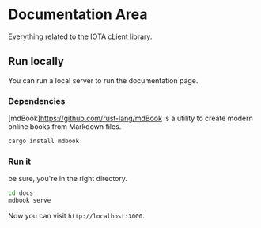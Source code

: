 # Documentation Area
Everything related to the IOTA cLient library.

## Run locally
You can run a local server to run the documentation page.

### Dependencies

[mdBook]https://github.com/rust-lang/mdBook is a utility to create modern online books from Markdown files.

```bash
cargo install mdbook
```

### Run it

be sure, you're in the right directory.

```bash
cd docs
mdbook serve
```

Now you can visit `http://localhost:3000`.
